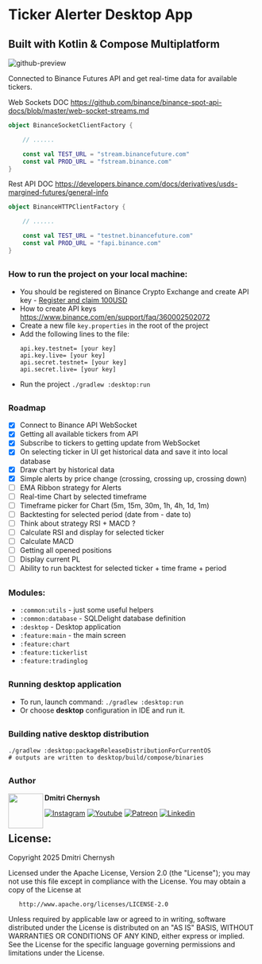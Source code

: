 # Ticker Alerter Desktop App
## Built with Kotlin & Compose Multiplatform

![github-preview](https://github.com/user-attachments/assets/55c4ea47-a252-4884-aa22-1be2c38ccb35)

Connected to Binance Futures API and get real-time data for available tickers.

Web Sockets DOC https://github.com/binance/binance-spot-api-docs/blob/master/web-socket-streams.md

```kotlin
object BinanceSocketClientFactory {

    // ......

    const val TEST_URL = "stream.binancefuture.com"
    const val PROD_URL = "fstream.binance.com"
}
```

Rest API DOC https://developers.binance.com/docs/derivatives/usds-margined-futures/general-info

```kotlin
object BinanceHTTPClientFactory {

    // ......

    const val TEST_URL = "testnet.binancefuture.com"
    const val PROD_URL = "fapi.binance.com"
}

```
##
### How to run the project on your local machine:

* You should be registered on Binance Crypto Exchange and create API key - [Register and claim 100USD](https://www.binance.com/activity/referral-entry/CPA?ref=CPA_00XL76XLRC)
* How to create API keys https://www.binance.com/en/support/faq/360002502072
* Create a new file ```key.properties``` in the root of the project
* Add the following lines to the file:
  ```
  api.key.testnet= [your key]
  api.key.live= [your key]
  api.secret.testnet= [your key]
  api.secret.live= [your key]
  ```
* Run the project ````./gradlew :desktop:run````

##
### Roadmap

* [x] Connect to Binance API WebSocket
* [x] Getting all available tickers from API
* [x] Subscribe to tickers to getting update from WebSocket
* [x] On selecting ticker in UI get historical data and save it into local database
* [x] Draw chart by historical data
* [x] Simple alerts by price change (crossing, crossing up, crossing down)
* [ ] EMA Ribbon strategy for Alerts
* [ ] Real-time Chart by selected timeframe
* [ ] Timeframe picker for Chart (5m, 15m, 30m, 1h, 4h, 1d, 1m)
* [ ] Backtesting for selected period (date from - date to)
* [ ] Think about strategy RSI + MACD ?
* [ ] Calculate RSI and display for selected ticker
* [ ] Calculate MACD
* [ ] Getting all opened positions
* [ ] Display current PL
* [ ] Ability to run backtest for selected ticker + time frame + period

##
### Modules:

- `:common:utils` - just some useful helpers
- `:common:database` - SQLDelight database definition
- `:desktop` - Desktop application
- `:feature:main` - the main screen
- `:feature:chart`
- `:feature:tickerlist`
- `:feature:tradinglog`

##
### Running desktop application

* To run, launch command: `./gradlew :desktop:run`
* Or choose **desktop** configuration in IDE and run it.

##
### Building native desktop distribution

```
./gradlew :desktop:packageReleaseDistributionForCurrentOS
# outputs are written to desktop/build/compose/binaries
```

##
### Author

<a href="https://github.com/dmitriy-chernysh" target="_blank">
  <img src="https://s.gravatar.com/avatar/72c649d298a8f0f088fd0850e19b9147?s=400" width="70" align="left">
</a>

**Dmitri Chernysh**

[![Instagram](https://img.shields.io/badge/-instagram-E4405F?logo=instagram&message=Tech+insights+on&label=Tech+insights+on&logoColor=white&style=for-the-badge)](https://www.instagram.com/mobiledevpro/)
[![Youtube](https://img.shields.io/badge/-youtube-red?logo=youtube&message=Youtube&label=Watch+on&style=for-the-badge)](https://www.youtube.com/@mobiledevpro?sub_confirmation=1&utm_source=github_main_profile)
[![Patreon](https://img.shields.io/badge/-patreon-f2a09b?logo=patreon&logoColor=white&label=Join+on&style=for-the-badge)](https://patreon.com/mobiledevpro)
[![Linkedin](https://img.shields.io/badge/-linkedin-0A66C2?logo=linkedin&logoColor=white&label=Follow+on&style=for-the-badge)](https://www.linkedin.com/in/dmitriychernysh/)


## License:

Copyright 2025 Dmitri Chernysh

Licensed under the Apache License, Version 2.0 (the "License");
you may not use this file except in compliance with the License.
You may obtain a copy of the License at

       http://www.apache.org/licenses/LICENSE-2.0

Unless required by applicable law or agreed to in writing, software
distributed under the License is distributed on an "AS IS" BASIS,
WITHOUT WARRANTIES OR CONDITIONS OF ANY KIND, either express or implied.
See the License for the specific language governing permissions and
limitations under the License.
